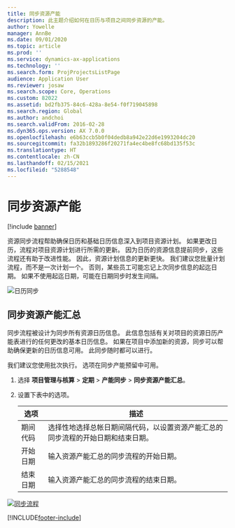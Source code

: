 ```yaml
---
title: 同步资源产能
description: 此主题介绍如何在日历与项目之间同步资源的产能。
author: Yowelle
manager: AnnBe
ms.date: 09/01/2020
ms.topic: article
ms.prod: ''
ms.service: dynamics-ax-applications
ms.technology: ''
ms.search.form: ProjProjectsListPage
audience: Application User
ms.reviewer: josaw
ms.search.scope: Core, Operations
ms.custom: 82022
ms.assetid: bd2fb375-84c6-428a-8e54-f0f719045898
ms.search.region: Global
ms.author: andchoi
ms.search.validFrom: 2016-02-28
ms.dyn365.ops.version: AX 7.0.0
ms.openlocfilehash: e6b63ccb5b0f04dedb8a942e22d6e1993204dc20
ms.sourcegitcommit: fa32b1893286f20271fa4ec4be8fc68bd135f53c
ms.translationtype: HT
ms.contentlocale: zh-CN
ms.lasthandoff: 02/15/2021
ms.locfileid: "5288548"
---
```

# <a name="synchronize-resource-capacity"></a>同步资源产能

[!include [banner](../includes/banner.md)]

资源同步流程帮助确保日历和基础日历信息深入到项目资源计划。 如果更改日历，流程对项目资源计划进行所需的更新。 因为日历的资源信息提前同步，这些流程还有助于改进性能。 因此，资源计划信息的更新更快。 我们建议您批量计划流程，而不是一次计划一个。 否则，某些员工可能忘记上次同步信息的起迄日期。 如果不使用起迄日期，可能在日期同步时发生间隔。

![日历同步](./media/projectresourcing04-1024x471.jpg)

## <a name="synchronize-resource-capacity-roll-ups"></a>同步资源产能汇总

同步流程被设计为同步所有资源日历信息。 此信息包括有关对项目的资源日历产能表进行的任何更改的基本日历信息。 如果在项目中添加新的资源，同步可以帮助确保更新的日历信息可用。 此同步随时都可以进行。

我们建议您使用批次执行。 选项在同步产能预留中可用。

1. 选择 **项目管理与核算** &gt; **定期** &gt; **产能同步** &gt; **同步资源产能汇总**。
2. 设置下表中的选项。

    | 选项      | 描述 |
    |-------------|-------------|
    | 期间代码 | 选择性地选择总帐日期间隔代码，以设置资源产能汇总的同步流程的开始日期和结束日期。 |
    | 开始日期  | 输入资源产能汇总的同步流程的开始日期。 |
    | 结束日期    | 输入资源产能汇总的同步流程的结束日期。 |

[![同步流程](./media/projectresourcing09.jpg)](./media/projectresourcing09.jpg)


[!INCLUDE[footer-include](../includes/footer-banner.md)]